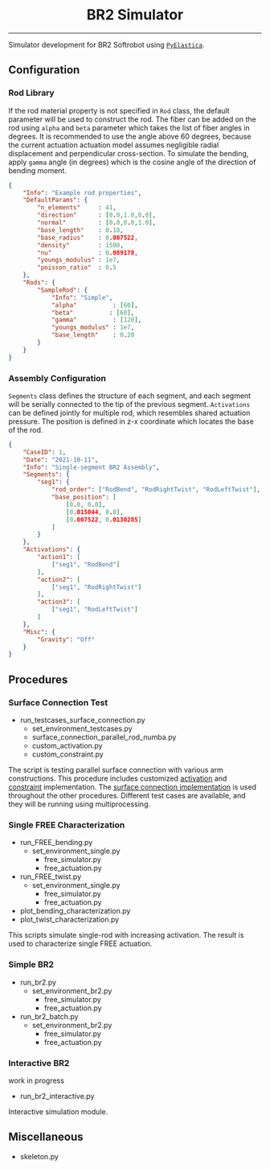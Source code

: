 <div align="center"><h1> BR2 Simulator </h1></div>

----

Simulator development for BR2 Softrobot using [`PyElastica`](https://github.com/GazzolaLab/PyElastica).

## Configuration

### Rod Library

If the rod material property is not specified in `Rod` class, the default parameter will be used to construct the rod.
The fiber can be added on the rod using `alpha` and `beta` parameter which takes the list of fiber angles in degrees.
It is recommended to use the angle above 60 degrees, because the current actuation actuation model assumes negligible radial displacement and perpendicular cross-section.
To simulate the bending, apply `gamma` angle (in degrees) which is the cosine angle of the direction of bending moment.

```json
{ 
    "Info": "Example rod properties",
    "DefaultParams": {
        "n_elements"     : 41,
        "direction"      : [0.0,1.0,0.0],
        "normal"         : [0.0,0.0,1.0],
        "base_length"    : 0.18,
        "base_radius"    : 0.007522,
        "density"        : 1500,
        "nu"             : 0.089178,
        "youngs_modulus" : 1e7,
        "poisson_ratio"  : 0.5
    },
    "Rods": {
        "SampleRod": {
            "Info": "Simple",
            "alpha"          : [60],
            "beta"          : [60],
            "gamma"          : [120],
            "youngs_modulus" : 1e7,
            "base_length"    : 0.20
        }
    }
}
```

### Assembly Configuration

`Segments` class defines the structure of each segment, and each segment will be serially connected to the tip of the previous segment.
`Activations` can be defined jointly for multiple rod, which resembles shared actuation pressure.
The position is defined in z-x coordinate which locates the base of the rod.

```json
{ 
    "CaseID": 1,
    "Date": "2021-10-11",
    "Info": "Single-segment BR2 Assembly",
    "Segments": {
        "seg1": {
            "rod_order": ["RodBend", "RodRightTwist", "RodLeftTwist"],
            "base_position": [
                [0.0, 0.0],
                [0.015044, 0.0],
                [0.007522, 0.0130285]
            ]
        }
    },
    "Activations": {
        "action1": [
            ["seg1", "RodBend"]
        ],
        "action2": [
            ["seg1", "RodRightTwist"]
        ],
        "action3": [
            ["seg1", "RodLeftTwist"]
        ]
    },
    "Misc": {
        "Gravity": "Off"
    }
}
```

## Procedures

### Surface Connection Test

- run_testcases_surface_connection.py
    - set_environment_testcases.py
    - surface_connection_parallel_rod_numba.py
    - custom_activation.py
    - custom_constraint.py

The script is testing parallel surface connection with various arm constructions.
This procedure includes customized [activation](custom_activation.py) and [constraint](custom_constraint.py) implementation.
The [surface connection implementation](surface_connection_parallel_rod_numba.py) is used throughout the other procedures.
Different test cases are available, and they will be running using multiprocessing.

### Single FREE Characterization

- run_FREE_bending.py
    - set_environment_single.py
        - free_simulator.py
        - free_actuation.py
- run_FREE_twist.py
    - set_environment_single.py
        - free_simulator.py
        - free_actuation.py
- plot_bending_characterization.py
- plot_twist_characterization.py

This scripts simulate single-rod with increasing activation.
The result is used to characterize single FREE actuation.

### Simple BR2

- run_br2.py
    - set_environment_br2.py
        - free_simulator.py
        - free_actuation.py
- run_br2_batch.py
    - set_environment_br2.py
        - free_simulator.py
        - free_actuation.py

### Interactive BR2

work in progress

- run_br2_interactive.py

Interactive simulation module.

## Miscellaneous 

- skeleton.py

